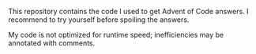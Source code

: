 This repository contains the code I used to get Advent of Code answers. I recommend to try yourself before spoiling
the answers.

My code is not optimized for runtime speed; inefficiencies may be annotated with comments.